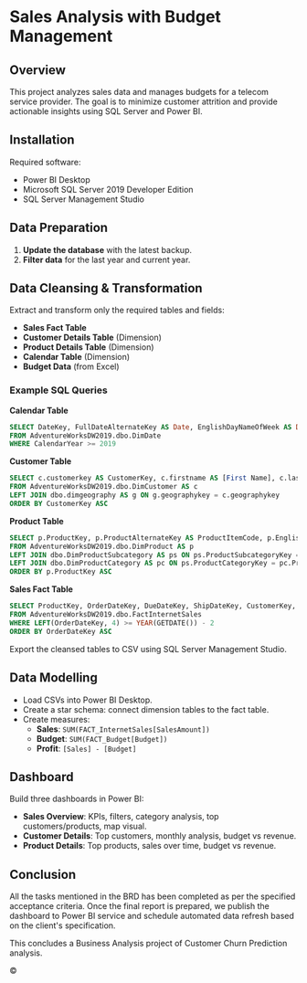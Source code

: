  # Sales Analysis with Budget Management

## Overview

This project analyzes sales data and manages budgets for a telecom service provider. The goal is to minimize customer attrition and provide actionable insights using SQL Server and Power BI.

## Installation

Required software:
- Power BI Desktop
- Microsoft SQL Server 2019 Developer Edition
- SQL Server Management Studio

## Data Preparation

1. **Update the database** with the latest backup.
2. **Filter data** for the last year and current year.

## Data Cleansing & Transformation

Extract and transform only the required tables and fields:

- **Sales Fact Table**
- **Customer Details Table** (Dimension)
- **Product Details Table** (Dimension)
- **Calendar Table** (Dimension)
- **Budget Data** (from Excel)

### Example SQL Queries

**Calendar Table**
```sql
SELECT DateKey, FullDateAlternateKey AS Date, EnglishDayNameOfWeek AS Day, EnglishMonthName AS Month, LEFT(EnglishMonthName, 3) AS MonthShort, MonthNumberOfYear AS MonthNo, CalendarQuarter AS Quarter, CalendarYear AS Year
FROM AdventureWorksDW2019.dbo.DimDate
WHERE CalendarYear >= 2019
```

**Customer Table**
```sql
SELECT c.customerkey AS CustomerKey, c.firstname AS [First Name], c.lastname AS [Last Name], c.firstname + ' ' + lastname AS [Full Name], CASE c.gender WHEN 'M' THEN 'Male' WHEN 'F' THEN 'Female' END AS Gender, c.datefirstpurchase AS DateFirstPurchase, g.city AS [Customer City]
FROM AdventureWorksDW2019.dbo.DimCustomer AS c
LEFT JOIN dbo.dimgeography AS g ON g.geographykey = c.geographykey
ORDER BY CustomerKey ASC
```

**Product Table**
```sql
SELECT p.ProductKey, p.ProductAlternateKey AS ProductItemCode, p.EnglishProductName AS [Product Name], ps.EnglishProductSubcategoryName AS [Sub Category], pc.EnglishProductCategoryName AS [Product Category], p.Color AS [Product Color], p.Size AS [Product Size], p.ProductLine AS [Product Line], p.ModelName AS [Product Model Name], p.EnglishDescription AS [Product Description], ISNULL(p.Status, 'Outdated') AS [Product Status]
FROM AdventureWorksDW2019.dbo.DimProduct AS p
LEFT JOIN dbo.DimProductSubcategory AS ps ON ps.ProductSubcategoryKey = p.ProductSubcategoryKey
LEFT JOIN dbo.DimProductCategory AS pc ON ps.ProductCategoryKey = pc.ProductCategoryKey
ORDER BY p.ProductKey ASC
```

**Sales Fact Table**
```sql
SELECT ProductKey, OrderDateKey, DueDateKey, ShipDateKey, CustomerKey, SalesOrderNumber, SalesAmount
FROM AdventureWorksDW2019.dbo.FactInternetSales
WHERE LEFT(OrderDateKey, 4) >= YEAR(GETDATE()) - 2
ORDER BY OrderDateKey ASC
```

Export the cleansed tables to CSV using SQL Server Management Studio.

## Data Modelling

- Load CSVs into Power BI Desktop.
- Create a star schema: connect dimension tables to the fact table.
- Create measures:
  - **Sales**: `SUM(FACT_InternetSales[SalesAmount])`
  - **Budget**: `SUM(FACT_Budget[Budget])`
  - **Profit**: `[Sales] - [Budget]`

## Dashboard

Build three dashboards in Power BI:
- **Sales Overview**: KPIs, filters, category analysis, top customers/products, map visual.
- **Customer Details**: Top customers, monthly analysis, budget vs revenue.
- **Product Details**: Top products, sales over time, budget vs revenue.


## Conclusion

All the tasks mentioned in the BRD has been completed as per the specified acceptance criteria. Once the final report is prepared, we publish the dashboard to  Power BI service and schedule automated data refresh based on the client's specification.

This concludes a Business Analysis project of Customer Churn Prediction analysis.

©
